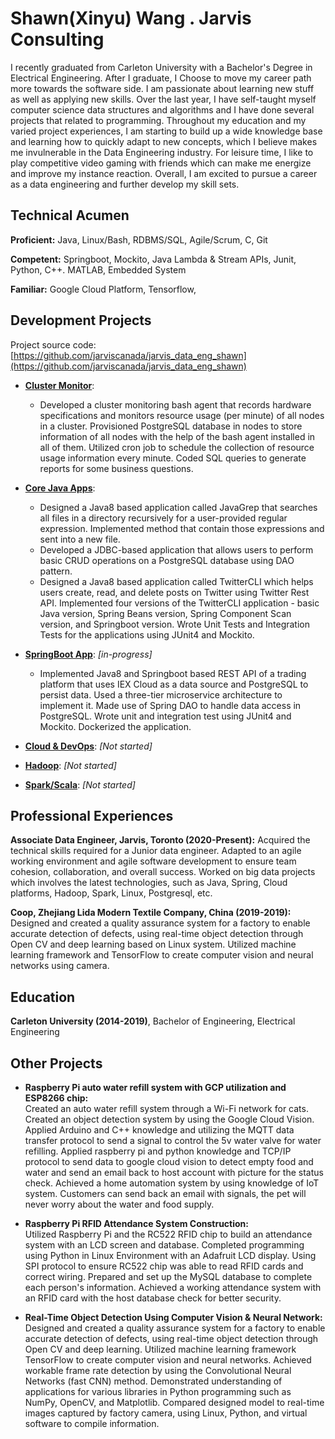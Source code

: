 

# Shawn(Xinyu) Wang . Jarvis Consulting
I recently graduated from Carleton University with a Bachelor's Degree in Electrical Engineering. 
After I graduate, I Choose to move my career path more towards the software side.
I am passionate about learning new stuff as well as applying new skills.
Over the last year, I have self-taught myself computer science data structures and algorithms and I have done several projects that related to programming.
Throughout my education and my varied project experiences, I am starting to build up a wide knowledge base and learning how to quickly adapt to new concepts, which I believe makes me invulnerable in the Data Engineering industry.
For leisure time, I like to play competitive video gaming with friends which can make me energize and improve my instance reaction.
Overall, I am excited to pursue a career as a data engineering and further develop my skill sets.

## Technical Acumen

**Proficient:** Java, Linux/Bash, RDBMS/SQL, Agile/Scrum, C, Git

**Competent:** Springboot, Mockito, Java Lambda & Stream APIs, Junit, Python, C++. MATLAB, Embedded System

**Familiar:** Google Cloud Platform, Tensorflow, 

## Development Projects

Project source code: [https://github.com/jarviscanada/jarvis_data_eng_shawn](https://github.com/jarviscanada/jarvis_data_eng_shawn)

- **[Cluster Monitor](./linux_sql)**:   
  * Developed a cluster monitoring bash agent that records hardware specifications and monitors
resource usage (per minute) of all nodes in a cluster. Provisioned PostgreSQL database in nodes to store
information of all nodes with the help of the bash agent installed in all of them. Utilized cron job to schedule the
collection of resource usage information every minute. Coded SQL queries to generate reports for some business questions.
                                      
- **[Core Java Apps](./core_java)**:  
  * Designed a Java8 based application called JavaGrep that searches all files in a directory
recursively for a user-provided regular expression. Implemented method that contain those expressions and sent into a new file. 
  * Developed a JDBC-based application that allows users to perform basic CRUD operations on a PostgreSQL database
using DAO pattern. 
  * Designed a Java8 based application called TwitterCLI which helps users create, read, and
delete posts on Twitter using Twitter Rest API. Implemented four versions of the TwitterCLI application - basic Java
version, Spring Beans version, Spring Component Scan version, and Springboot version. Wrote Unit Tests and
Integration Tests for the applications using JUnit4 and Mockito.
                                     
- **[SpringBoot App](./springboot)**: *[in-progress]*  
  * Implemented Java8 and Springboot based REST API of a trading platform that uses IEX Cloud
as a data source and PostgreSQL to persist data. Used a three-tier microservice architecture to implement it. Made
use of Spring DAO to handle data access in PostgreSQL. Wrote unit and integration test using JUnit4 and Mockito.
Dockerized the application.  
                                      
- **[Cloud & DevOps](./cloud_devops)**: *[Not started]*
- **[Hadoop](./hadoop)**: *[Not started]*
- **[Spark/Scala](./spark)**:  *[Not started]*

## Professional Experiences

**Associate Data Engineer, Jarvis, Toronto (2020-Present):** Acquired the technical skills required for a Junior data engineer. Adapted to an agile working environment and agile software development to ensure team cohesion, collaboration, and overall success.
Worked on big data projects which involves the latest technologies, such as Java, Spring, Cloud platforms, Hadoop, Spark, Linux, Postgresql, etc.

**Coop, Zhejiang Lida Modern Textile Company, China (2019-2019):**   
Designed and created a quality assurance system for a factory to enable accurate detection of defects, using real-time object detection through Open CV and deep learning based on Linux system. 
Utilized machine learning framework and TensorFlow to create computer vision and neural networks using camera.

## Education

**Carleton University (2014-2019)**, Bachelor of Engineering, Electrical Engineering

## Other Projects

- **Raspberry Pi auto water refill system with GCP utilization and ESP8266 chip:**  
Created an auto water refill system through a Wi-Fi network for cats. Created an object detection system by using the Google Cloud Vision. 
Applied Arduino and C++ knowledge and utilizing the MQTT data transfer protocol to send a signal to control the 5v water valve for water refilling.
Applied raspberry pi and python knowledge and TCP/IP protocol to send data to google cloud vision to detect empty food and water and send an email back to host account with picture for the status check.
Achieved a home automation system by using knowledge of IoT system. Customers can send back an email with signals, the pet will never worry about the water and food supply.

- **Raspberry Pi RFID Attendance System Construction:**   
Utilized Raspberry Pi and the RC522 RFID chip to build an attendance system with an LCD screen and database.
Completed programming using Python in Linux Environment with an Adafruit LCD display.
Using SPI protocol to ensure RC522 chip was able to read RFID cards and correct wiring. 
Prepared and set up the MySQL database to complete each person's information. 
Achieved a working attendance system with an RFID card with the host database check for better security.

- **Real-Time Object Detection Using Computer Vision & Neural Network:**  
Designed and created a quality assurance system for a factory to enable accurate detection of defects, using real-time object detection through Open CV and deep learning.
 Utilized machine learning framework TensorFlow to create computer vision and neural networks. Achieved workable frame rate detection by using the Convolutional Neural Networks (fast CNN) method. 
 Demonstrated understanding of applications for various libraries in Python programming such as NumPy, OpenCV, and Matplotlib.
 Compared designed model to real-time images captured by factory camera, using Linux, Python, and virtual software to compile information. 
